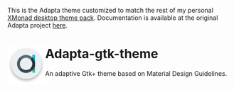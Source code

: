 This is the Adapta theme customized to match the rest of my personal [XMonad
desktop theme pack](https://github.com/egpavelka/xmonad-dark-paradise.git).
Documentation is available at the original Adapta project
[here](https://github.com/adapta-project/adapta-gtk-theme.git).

<img src="https://github.com/adapta-project/adapta-github-resources/blob/master/images/logo_thumb.png" alt="Logo" align="left" /> Adapta-gtk-theme
======

An adaptive Gtk+ theme based on Material Design Guidelines.
